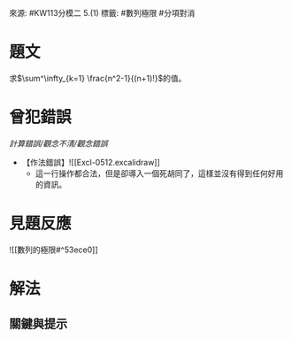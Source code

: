 來源: #KW113分模二 5.(1)
標籤: #數列極限 #分項對消

# 題文
求$\sum^\infty_{k=1} \frac{n^2-1}{(n+1)!}$的值。

# 曾犯錯誤
*計算錯誤/觀念不清/觀念錯誤*
- 【作法錯誤】![[Excl-0512.excalidraw]]
	- 這一行操作都合法，但是卻導入一個死胡同了，這樣並沒有得到任何好用的資訊。
# 見題反應
![[數列的極限#^53ece0]]

# 解法

## 關鍵與提示